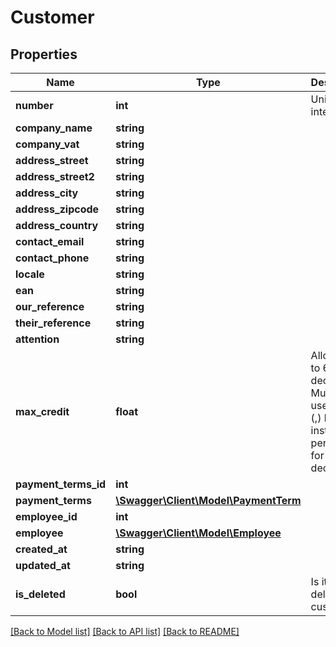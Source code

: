 # Customer

## Properties
Name | Type | Description | Notes
------------ | ------------- | ------------- | -------------
**number** | **int** | Unique integer | [optional] 
**company_name** | **string** |  | [optional] 
**company_vat** | **string** |  | [optional] 
**address_street** | **string** |  | [optional] 
**address_street2** | **string** |  | [optional] 
**address_city** | **string** |  | [optional] 
**address_zipcode** | **string** |  | [optional] 
**address_country** | **string** |  | [optional] 
**contact_email** | **string** |  | [optional] 
**contact_phone** | **string** |  | [optional] 
**locale** | **string** |  | [optional] 
**ean** | **string** |  | [optional] 
**our_reference** | **string** |  | [optional] 
**their_reference** | **string** |  | [optional] 
**attention** | **string** |  | [optional] 
**max_credit** | **float** | Allows up to 6 decimals. Must not use comma (,) but instead a period (.) for decimals. | [optional] 
**payment_terms_id** | **int** |  | [optional] 
**payment_terms** | [**\Swagger\Client\Model\PaymentTerm**](PaymentTerm.md) |  | [optional] 
**employee_id** | **int** |  | [optional] 
**employee** | [**\Swagger\Client\Model\Employee**](Employee.md) |  | [optional] 
**created_at** | **string** |  | [optional] 
**updated_at** | **string** |  | [optional] 
**is_deleted** | **bool** | Is it a deleted customer? | [optional] 

[[Back to Model list]](../README.md#documentation-for-models) [[Back to API list]](../README.md#documentation-for-api-endpoints) [[Back to README]](../README.md)


